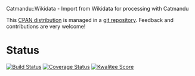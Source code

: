 Catmandu::Wikidata - Import from Wikidata for processing with Catmandu

This [CPAN distribution](https://metacpan.org/release/Catmandu-Wikidata) is
managed in a [git repository](https://github.com/nichtich/Catmandu-Wikidata).
Feedback and contributions are very welcome!

# Status

[![Build Status](https://travis-ci.org/nichtich/Catmandu-Wikidata.png)](https://travis-ci.org/nichtich/Catmandu-Wikidata)
[![Coverage Status](https://coveralls.io/repos/nichtich/Catmandu-Wikidata/badge.png?branch=devel)](https://coveralls.io/r/nichtich/Catmandu-Wikidata?branch=devel)
[![Kwalitee Score](http://cpants.cpanauthors.org/dist/Catmandu-Wikidata.png)](http://cpants.cpanauthors.org/dist/Catmandu-Wikidata)
